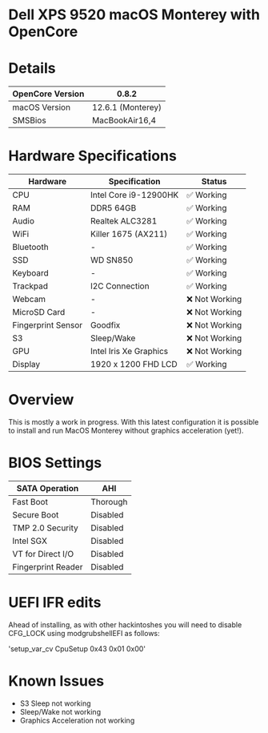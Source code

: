 # Dell XPS 9520 macOS Monterey with OpenCore

# Details

| OpenCore Version | 0.8.2 |
| --- | --- |
| macOS Version | 12.6.1 (Monterey) |
| SMSBios | MacBookAir16,4 |

# Hardware Specifications

| Hardware | Specification | Status |
| --- | --- | --- |
| CPU | Intel Core i9-12900HK | ✅ Working |
| RAM | DDR5 64GB | ✅ Working |
| Audio | Realtek ALC3281 | ✅ Working |
| WiFi | Killer 1675 (AX211) | ✅ Working |
| Bluetooth | - | ✅ Working |
| SSD | WD SN850 | ✅ Working |
| Keyboard | - | ✅ Working |
| Trackpad | I2C Connection | ✅ Working |
| Webcam | - | ❌ Not Working |
| MicroSD Card | - |  ❌ Not Working |
| Fingerprint Sensor | Goodfix | ❌ Not Working |
| S3 | Sleep/Wake | ❌ Not Working |
| GPU | Intel Iris Xe Graphics | ❌ Not Working |
| Display | 1920 x 1200 FHD LCD | ✅ Working |

# Overview

This is mostly a work in progress. With this latest configuration it is 
possible to install and run MacOS Monterey without graphics acceleration 
(yet!).

# BIOS Settings

| SATA Operation | AHI |
| --- | --- |
| Fast Boot | Thorough |
| Secure Boot | Disabled |
| TMP 2.0 Security | Disabled |
| Intel SGX | Disabled |
| VT for Direct I/O | Disabled |
| Fingerprint Reader | Disabled |

# UEFI IFR edits
Ahead of installing, as with other hackintoshes you will need to disable 
CFG_LOCK using modgrubshellEFI as follows:

'setup_var_cv CpuSetup 0x43 0x01 0x00'

# Known Issues

- S3 Sleep not working
- Sleep/Wake not working
- Graphics Acceleration not working

